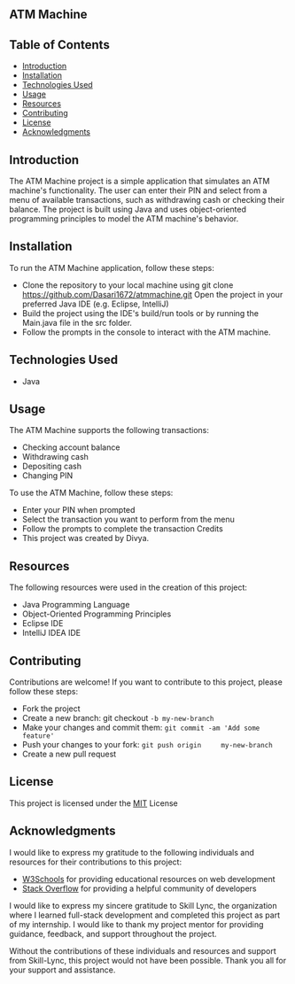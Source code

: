 ## ATM Machine

## Table of Contents
- [Introduction](https://github.com/Dasari1672/ATMMACHINE/blob/main/README.md#introduction)
- [Installation](https://github.com/Dasari1672/ATMMACHINE/blob/main/README.md#installation)
- [Technologies Used]()
- [Usage](https://github.com/Dasari1672/ATMMACHINE/blob/main/README.md#usage)
- [Resources](https://github.com/Dasari1672/ATMMACHINE/blob/main/README.md#resources)
- [Contributing](https://github.com/Dasari1672/ATMMACHINE/blob/main/README.md#contributing)
- [License](https://github.com/Dasari1672/ATMMACHINE/blob/main/README.md#license)
- [Acknowledgments](https://github.com/Dasari1672/ATMMACHINE/blob/main/README.md#acknowledgments)

## Introduction

The ATM Machine project is a simple application that simulates an ATM machine's functionality. The user can enter their PIN and select from a menu of available transactions, such as withdrawing cash or checking their balance. The project is built using Java and uses object-oriented programming principles to model the ATM machine's behavior.

## Installation
To run the ATM Machine application, follow these steps:

- Clone the repository to your local machine using git clone https://github.com/Dasari1672/atmmachine.git
Open the project in your preferred Java IDE (e.g. Eclipse, IntelliJ)
- Build the project using the IDE's build/run tools or by running the Main.java file in the src folder.
- Follow the prompts in the console to interact with the ATM machine.

## Technologies Used
- Java

## Usage
The ATM Machine supports the following transactions:

- Checking account balance
- Withdrawing cash
- Depositing cash
- Changing PIN

To use the ATM Machine, follow these steps:

- Enter your PIN when prompted
- Select the transaction you want to perform from the menu
- Follow the prompts to complete the transaction
Credits
- This project was created by Divya.

## Resources
The following resources were used in the creation of this project:

- Java Programming Language
- Object-Oriented Programming Principles
- Eclipse IDE
- IntelliJ IDEA IDE

## Contributing
Contributions are welcome! If you want to contribute to this project, please follow these steps:

- Fork the project
- Create a new branch: git checkout `-b my-new-branch`
- Make your changes and commit them: `git commit -am 'Add some feature'`
- Push your changes to your fork: `git push origin     my-new-branch`
- Create a new pull request

## License
This project is licensed under the [MIT](https://choosealicense.com/licenses/mit/) License

## Acknowledgments
I would like to express my gratitude to the following individuals and resources for their contributions to this project:

- [W3Schools](https://www.w3schools.com/) for providing educational resources on web development
- [Stack Overflow](https://stackoverflow.com/) for providing a helpful community of developers

I would like to express my sincere gratitude to Skill Lync, the organization where I learned full-stack development and completed this project as part of my internship. I would like to thank my project mentor for providing guidance, feedback, and support throughout the project.

Without the contributions of these individuals and resources and support from Skill-Lync, this project would not have been possible. Thank you all for your support and assistance.
